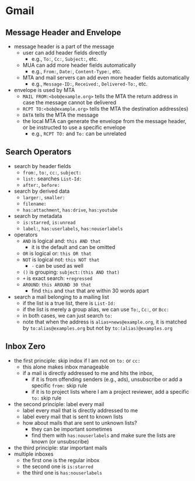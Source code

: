 Gmail
=====

## Message Header and Envelope

- message header is a part of the message
  - user can add header fields directly
    - e.g., `To:`, `Cc:`, `Subject:`, etc.
  - MUA can add more header fields automatically
    - e.g., `From:`, `Date:`, `Content-Type:`, etc.
  - MTA and mail servers can add even more header fields automatically
    - e.g., `Message-ID:`, `Received:`, `Delivered-To:`, etc.
- envelope is used by MTA
  - `MAIL FROM:<bob@example.org>` tells the MTA the return address in case the
    message cannot be delivered
  - `RCPT TO:<bob@example.org>` tells the MTA the destination address(es)
  - `DATA` tells the MTA the message
  - the local MTA can generate the envelope from the message header, or be
    instructed to use a specific envelope
    - e.g., `RCPT TO:` and `To:` can be unrelated

## Search Operators

- search by header fields
  - `from:`, `to:`, `cc:`, `subject:`
  - `list:` searches `List-Id:`
  - `after:`, `before:`
- search by derived data
  - `larger:`, `smaller:`
  - `filename:`
  - `has:attachment`, `has:drive`, `has:youtube`
- search by metadata
  - `is:starred`, `is:unread`
  - `label:`, `has:userlabels`, `has:nouserlabels`
- operators
  - `AND` is logical and: `this AND that`
    - it is the default and can be omitted
  - `OR` is logical or: `this OR that`
  - `NOT` is logical not: `this NOT that`
    - `-` can be used as well
  - `()` is grouping: `subject:(this AND that)`
  - `+` is exact search: `+regressed`
  - `AROUND`: `this AROUND 30 that`
    - find `this` and `that` that are within 30 words apart
- search a mail belonging to a mailing list
  - if the list is a true list, there is `List-Id:`
  - if the list is merely a group alias, we can use `To:`, `Cc:`, or `Bcc:`
  - in both cases, we can just search `to:`
  - note that when the address is `alias+news@example.org`, it is matched by
    `to:alias@examples.org` but not by `to:(alias)@examples.org`

## Inbox Zero

- the first principle: skip indox if I am not on `to:` or `cc:`
  - this alone makes inbox manageable
  - if a mail is directly addressed to me and hits the inbox,
    - if it is from offending senders (e.g., ads), unsubscribe or add a
      specific `from:` skip rule
    - if it is to project lists where I am a project reviewer, add a specific
      `to:` skip rule
- the second principle: label every mail
  - label every mail that is directly addressed to me
  - label every mail that is sent to known lists
  - how about mails that are sent to unknown lists?
    - they can be important sometimes
    - find them with `has:nouserlabels` and make sure the lists are known (or
      unsubscribe)
- the third principle: star important mails
- multiple inboxes
  - the first one is the regular inbox
  - the second one is `is:starred`
  - the third one is `has:nouserlabels`
